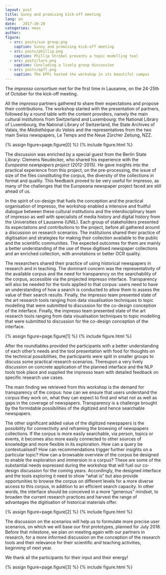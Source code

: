 ```yaml
---
layout: post
title: Sunny and promising kick-off meeting
lang: en
date:   2017-10-28
categories: news
author: 
figure:
  - src: posts/sun group.png 
    caption: Sunny and promising kick-off meeting 
  - src: posts/phillip.png 
    caption: Phillip Ströbel presents a topic modelling tool
  - src: posts/lars.png 
    caption: Concluding a lively group discussion
  - src: posts/epfl.png  
    caption: The EPFL hosted the workshop in its beautiful campus
---
```


The *impresso* consortium met for the first time in Lausanne, on the 24-25th of October for the kick-off meeting.


<!-- more -->
 
All the *impresso* partners gathered to share their expectations and propose their contributions. The workshop started with the presentation of partners, followed by a round table with the content providers, namely the main cultural institutions from Switzerland and Luxembourg: the National Library of Luxembourg, the National Library of Switzerland, the State Archives of Valais, the *Médiathèque du Valais* and the representatives from the two main Swiss newspapers, Le Temps and the Neue Zürcher Zeitung, NZZ. 

{% assign figure=page.figure[0] %}
{% include figure.html %}

The discussion was enriched by a special guest from the Berlin State Library: Clemens Neudecker, who shared his experience with the *Europeana newspapers project* (2012-2015). He gave insights into the practical experience from this project, on the pre-processing, the issue of size of the files constituting the corpus, the diversity of the collections in format and quality. This feedback proved to be very useful for impresso, as many of the challenges that the Europeana newspaper project faced are still ahead of us.

In the spirit of co-design that fuels the conception and the practical organisation of impresso, the workshop enabled a intensive and fruitful dialogue between these cultural institutions and the interdisciplinary team of impresso as well with specialists of media history and digital history from the Universities of Lausanne (UNIL). Each group of stakeholders presented its expectations and contributions to the project, before all gathered around a discussion on research scenarios. The institutions  shared their practice of digitisation and strategies for making their collection available to the public and the scientific communities. The expected outcomes for them are mainly a better understanding of the use of these digitised newspaper collections and an enriched collection, with annotations or better OCR quality.

The researchers shared their practice of using historical newspapers in research and in teaching. The dominant concern was the representativity of the available corpus and the need for transparency on the searchability of the corpus, accessible via the projected impresso interface. Transparency will also be needed for the tools applied to that corpus: users need to have an understanding of how a search is conducted to allow them to assess the value of their search results. Finally, the impresso team presented state of the art research tools ranging from data visualisation techniques to topic modelling that were submitted to discussion for the co-design conception of the interface. Finally, the impresso team presented state of the art research tools ranging from data visualisation techniques to topic modelling that were submitted to discussion for the co-design conception of the interface.

{% assign figure=page.figure[1] %}
{% include figure.html %}

After the roundtables provided the participants with a better understanding of each other’s needs and the tool presentation with food for thoughts on the technical possibilities, the participants were split in smaller groups to discuss some practical research scenarios. Thereupon a very lively discussion on concrete application of the planned interface and the NLP tools took place and supplied the impresso team with detailed feedback on specific research use cases. 

The main finding we retrieved from this workshop is the demand for transparency of the corpus: how can we ensure that users understand the corpus they work on, what they can expect to find and what not as well as gaps in the coverage of newspapers. Transparency is a challenge brought by the formidable possibilities of the digitized and hence searchable newspapers.

The other significant added value of the digitized newspapers is the possibility for connectivity and reframing the browsing of newspapers collections. If the corpus is more easily searchable, via person, topics or events, it becomes also more easily connected to other sources of knowledge and more flexible in its exploration. How can a query be contextualised? How can recommendations trigger further insights on a particular topic? How can a browsable overview of the corpus be designed to enable the exploration and immersion in a corpus? These are some of the substantial needs expressed during the workshop that will fuel our co-design discussion for the coming years. 
Accordingly, the designed interface and the tools exploring it need to show “what is” but also provide opportunities to browse the corpus on different levels for a more diverse access to this corpus, in addition to an efficient search capacity. In other words, the interface should be conceived in a more “generous” mindset, to broaden the current research practices and harvest the range of advantages the digitisation of historical materials offer.

{% assign figure=page.figure[2] %}
{% include figure.html %}

The discussion on the scenarios will help us to formulate more precise user scenarios, on which we will base our first prototypes, planned for July 2018. Before that milestone, we plan on meeting again with our partners in research, for a more informed discussion on the conception of the research tools and their relevance for their scientific and teaching activities, beginning of next year.

 We thank all the participants for their input and their energy!

{% assign figure=page.figure[3] %}
{% include figure.html %}
